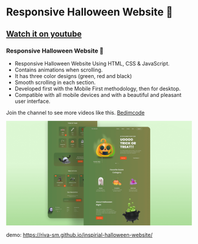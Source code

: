 # Responsive Halloween Website 🎃
## [Watch it on youtube](https://youtu.be/lgo1CEPZoxg)
### Responsive Halloween Website 🎃

- Responsive Halloween Website Using HTML, CSS & JavaScript.
- Contains animations when scrolling.
- It has three color designs (green, red and black)
- Smooth scrolling in each section.
- Developed first with the Mobile First methodology, then for desktop.
- Compatible with all mobile devices and with a beautiful and pleasant user interface.

Join the channel to see more videos like this. [Bedimcode](https://www.youtube.com/c/Bedimcode)

![halloween](/preview.png)

demo: https://riva-sm.github.io/inspirial-halloween-website/
